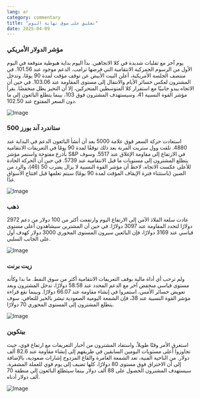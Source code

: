 ```yaml
---
lang: ar
category: commentary
title: "تعليق على سوق نهاية اليوم"
date: 2025-04-09
---
```


### مؤشر الدولار الأمريكي

يوم آخر مع تقلبات شديدة في كلا الاتجاهين. بدأ اليوم بداية هبوطية متوقعة في اليوم الأول من الرسوم الجمركية الانتقامية التي فرضها ترامب. الدعم موجود عند 101.56. في منتصف الجلسة الأمريكية، أعلن البيت الأبيض عن توقف مؤقت لمدة 90 يومًا، وتدخل المشترون لعكس خسائر الأيام والانتقال إلى مستوى المقاومة عند 103.06. في حين أن الاتجاه يبدو جانبيًا مع استقرار كلا المتوسطين المتحركين، إلا أن التحيز يظل منخفضًا. يقرأ مؤشر القوة النسبية 41. وسيستهدف المشترون فوق 103، بينما يتطلع البائعون إلى ما دون السعر المفتوح عند 102.50.

![Image](https://markleighedu.github.io/img/Apr-2025/09-Apr-2025/usdindex.jpg)

### ستاندرد آند بورز 500

استعادت حركة السعر فوق علامة 5000 بعد أن أنشأ البائعون الدعم في البداية عند 4880. تلقت وول ستريت المرنة بعد ذلك توقفًا لمدة 90 يومًا في التعريفات الانتقامية بأذرع مفتوحة واستمر مؤشر S&P في الارتفاع إلى مقاومة الإغلاق عند 5517. وسوف يتطلع المشترون إلى مستويات ما قبل الانتقامية عند 5739. في حين أن الحركة الحادة للأعلى عكست الاتجاه، لاحظ أن مؤشر القوة النسبية لا يزال يضرب 50 (46)، والرد من الصين (باستثناء فترة الإيقاف المؤقت لمدة 90 يومًا) سيتم تعلمها قبل افتتاح الأسواق غدًا.

![Image](https://markleighedu.github.io/img/Apr-2025/09-Apr-2025/sp500.jpg)

### ذهب

عادت سلعة الملاذ الآمن إلى الارتفاع اليوم وارتفعت أكثر من 100 دولار من دعم 2972 دولارًا لتحدد المقاومة عند 3097 دولارًا. في حين أن المشترين سيشاهدون أعلى مستوى قياسي عند 3169 دولارًا، فإن البائعين سيرون المستوى المحوري 3000 دولار كهدف أول على الجانب السلبي. 

![Image](https://markleighedu.github.io/img/Apr-2025/09-Apr-2025/gold.jpg)

### زيت برنت

ولم ترحب أي أداة مالية بوقف التعريفات الانتقامية أكثر من سوق النفط. ما بدا وكأنه مستوى قياسي منخفض آخر مع الدعم المحدد عند 58.58 دولارًا، تدخل المشترون وبعد تعويض خسائر الأمس، استمروا في إنشاء مقاومة عند 66.07 دولارًا. وبينما تقع قراءة مؤشر القوة النسبية عند 38، فإن الشمعة اليومية الصعودية تبشر بالخير للتعافي. سوف يتطلع المشترون إلى المستوى المحوري 70 دولارًا. 

![Image](https://markleighedu.github.io/img/Apr-2025/09-Apr-2025/brentoil.jpg)

### بيتكوين

استغرق الأمر وقتًا طويلاً، واستفاد المشترون من أخبار التعريفات مع ارتفاع قوي، حيث تجاوزوا أعلى مستويات اليومين السابقين في طريقهم إلى إنشاء مقاومة عند 82.6 ألف دولار. من الناحية الفنية، تعد الشمعة الغامرة والقاع المزدوج إشارات صعودية، بالإضافة إلى أن الاختراق فوق مستوى 80 دولارًا، كلها تضيف إلى يوم قوي للعملة المشفرة. سيستهدف المشترون الحصول على 88 ألف دولار بينما سيتطلع البائعون إلى منطقة 70 ألف دولار أدناه.

![Image](https://markleighedu.github.io/img/Apr-2025/09-Apr-2025/bitcoin.jpg)

